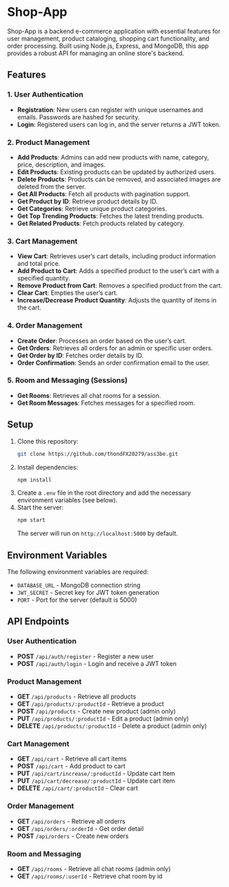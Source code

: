 # Shop-App

Shop-App is a backend e-commerce application with essential features for user management, product cataloging, shopping cart functionality, and order processing. Built using Node.js, Express, and MongoDB, this app provides a robust API for managing an online store's backend.

## Features

### 1. User Authentication
   - **Registration**: New users can register with unique usernames and emails. Passwords are hashed for security.
   - **Login**: Registered users can log in, and the server returns a JWT token.

### 2. Product Management
   - **Add Products**: Admins can add new products with name, category, price, description, and images.
   - **Edit Products**: Existing products can be updated by authorized users.
   - **Delete Products**: Products can be removed, and associated images are deleted from the server.
   - **Get All Products**: Fetch all products with pagination support.
   - **Get Product by ID**: Retrieve product details by ID.
   - **Get Categories**: Retrieve unique product categories.
   - **Get Top Trending Products**: Fetches the latest trending products.
   - **Get Related Products**: Fetch products related by category.

### 3. Cart Management
   - **View Cart**: Retrieves user’s cart details, including product information and total price.
   - **Add Product to Cart**: Adds a specified product to the user’s cart with a specified quantity.
   - **Remove Product from Cart**: Removes a specified product from the cart.
   - **Clear Cart**: Empties the user’s cart.
   - **Increase/Decrease Product Quantity**: Adjusts the quantity of items in the cart.

### 4. Order Management
   - **Create Order**: Processes an order based on the user’s cart.
   - **Get Orders**: Retrieves all orders for an admin or specific user orders.
   - **Get Order by ID**: Fetches order details by ID.
   - **Order Confirmation**: Sends an order confirmation email to the user.

### 5. Room and Messaging (Sessions)
   - **Get Rooms**: Retrieves all chat rooms for a session.
   - **Get Room Messages**: Fetches messages for a specified room.
## Setup

1. Clone this repository:
    ```bash
    git clone https://github.com/thondFX20279/ass3be.git
    ```
2. Install dependencies:
    ```bash
    npm install
    ```
3. Create a `.env` file in the root directory and add the necessary environment variables (see below).
4. Start the server:
    ```bash
    npm start
    ```
   The server will run on `http://localhost:5000` by default.

## Environment Variables

The following environment variables are required:

- `DATABASE_URL` - MongoDB connection string
- `JWT_SECRET` - Secret key for JWT token generation
- `PORT` - Port for the server (default is 5000)

## API Endpoints

### User Authentication

- **POST** `/api/auth/register` - Register a new user
- **POST** `/api/auth/login` - Login and receive a JWT token
  
### Product Management

- **GET** `/api/products` - Retrieve all products
- **GET** `/api/products/:productId` - Retrieve a product
- **POST** `/api/products` - Create new product (admin only)
- **PUT** `/api/products/:productId` - Edit a product (admin only)
- **DELETE** `/api/products/:productId` - Delete a product (admin only)

### Cart Management

- **GET** `/api/cart` - Retrieve all cart items
- **POST** `/api/cart` - Add product to cart
- **PUT** `/api/cart/increase/:productId` - Update cart Item
- **PUT** `/api/cart/decrease/:productId` - Update cart item
- **DELETE** `/api/cart/:productId` - Clear cart

### Order Management

- **GET** `/api/orders` - Retrieve all orderrs 
- **GET** `/api/orders/:orderId` - Get order detail
- **POST** `/api/orders` - Create new orders

### Room and Messaging

- **GET** `/api/rooms` - Retrieve all chat rooms (admin only)
- **GET** `/api/rooms/:userId` - Retrieve chat room by id




